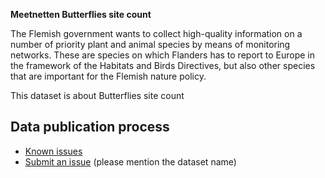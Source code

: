 **Meetnetten Butterflies site count**

The Flemish government wants to collect high-quality information on a number of priority plant and animal species by means of monitoring networks. These are species on which Flanders has to report to Europe in the framework of the Habitats and Birds Directives, but also other species that are important for the Flemish nature policy.

This dataset is about Butterflies site count

## Data publication process

* [Known issues](https://github.com/inbo/soortenmeetnetten-events/labels/meetnetten-28-butterflies-sitecount/)
* [Submit an issue](https://github.com/inbo/soortenmeetnetten-events/issues/new) (please mention the dataset name)